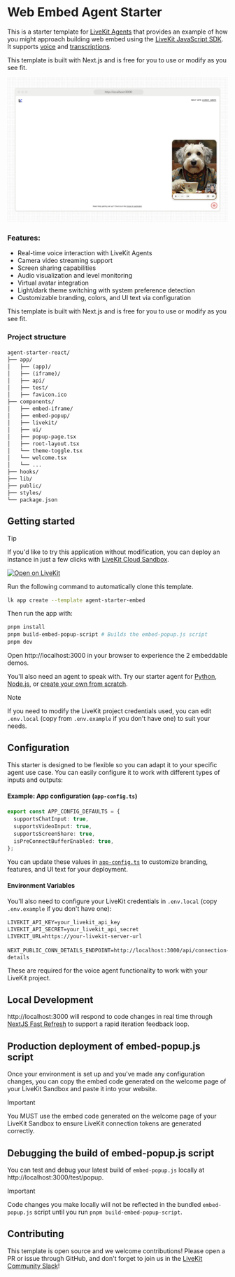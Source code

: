 # Web Embed Agent Starter

This is a starter template for [LiveKit Agents](https://docs.livekit.io/agents) that provides an example of how you might approach building web embed using the [LiveKit JavaScript SDK](https://github.com/livekit/client-sdk-js). It supports [voice](https://docs.livekit.io/agents/start/voice-ai) and [transcriptions](https://docs.livekit.io/agents/build/text/).

This template is built with Next.js and is free for you to use or modify as you see fit.

<picture>
  <source srcset="./.github/assets/readme-hero-dark.webp" media="(prefers-color-scheme: dark)">
  <source srcset="./.github/assets/readme-hero-light.webp" media="(prefers-color-scheme: light)">
  <img src="./.github/assets/readme-hero-light.webp" alt="App screenshot">
</picture>

### Features:

- Real-time voice interaction with LiveKit Agents
- Camera video streaming support
- Screen sharing capabilities
- Audio visualization and level monitoring
- Virtual avatar integration
- Light/dark theme switching with system preference detection
- Customizable branding, colors, and UI text via configuration

This template is built with Next.js and is free for you to use or modify as you see fit.

### Project structure

```
agent-starter-react/
├── app/
│   ├── (app)/
│   ├── (iframe)/
│   ├── api/
│   ├── test/
│   ├── favicon.ico
├── components/
│   ├── embed-iframe/
│   ├── embed-popup/
│   ├── livekit/
│   ├── ui/
│   ├── popup-page.tsx
│   ├── root-layout.tsx
│   └── theme-toggle.tsx
│   └── welcome.tsx
│   └── ...
├── hooks/
├── lib/
├── public/
├── styles/
└── package.json
```

## Getting started

> [!TIP]
> If you'd like to try this application without modification, you can deploy an instance in just a few clicks with [LiveKit Cloud Sandbox](https://cloud.livekit.io/projects/p_/sandbox/templates/agent-starter-embed).

[![Open on LiveKit](https://img.shields.io/badge/Open%20on%20LiveKit%20Cloud-002CF2?style=for-the-badge&logo=external-link)](https://cloud.livekit.io/projects/p_/sandbox/templates/agent-starter-embed)

Run the following command to automatically clone this template.

```bash
lk app create --template agent-starter-embed
```

Then run the app with:

```bash
pnpm install
pnpm build-embed-popup-script # Builds the embed-popup.js script
pnpm dev
```

Open http://localhost:3000 in your browser to experience the 2 embeddable demos.

You'll also need an agent to speak with. Try our starter agent for [Python](https://github.com/livekit-examples/agent-starter-python), [Node.js](https://github.com/livekit-examples/agent-starter-node), or [create your own from scratch](https://docs.livekit.io/agents/start/voice-ai/).

> [!NOTE]
> If you need to modify the LiveKit project credentials used, you can edit `.env.local` (copy from `.env.example` if you don't have one) to suit your needs.

## Configuration

This starter is designed to be flexible so you can adapt it to your specific agent use case. You can easily configure it to work with different types of inputs and outputs:

#### Example: App configuration (`app-config.ts`)

```ts
export const APP_CONFIG_DEFAULTS = {
  supportsChatInput: true,
  supportsVideoInput: true,
  supportsScreenShare: true,
  isPreConnectBufferEnabled: true,
};
```

You can update these values in [`app-config.ts`](./app-config.ts) to customize branding, features, and UI text for your deployment.

#### Environment Variables

You'll also need to configure your LiveKit credentials in `.env.local` (copy `.env.example` if you don't have one):

```env
LIVEKIT_API_KEY=your_livekit_api_key
LIVEKIT_API_SECRET=your_livekit_api_secret
LIVEKIT_URL=https://your-livekit-server-url

NEXT_PUBLIC_CONN_DETAILS_ENDPOINT=http://localhost:3000/api/connection-details
```

These are required for the voice agent functionality to work with your LiveKit project.

## Local Development

http://localhost:3000 will respond to code changes in real time through [NextJS Fast Refresh](https://nextjs.org/docs/architecture/fast-refresh) to support a rapid iteration feedback loop.

## Production deployment of embed-popup.js script

Once your environment is set up and you've made any configuration changes, you can copy the embed code generated on the welcome page of your LiveKit Sandbox and paste it into your website.

> [!IMPORTANT]
> You MUST use the embed code generated on the welcome page of your LiveKit Sandbox to ensure LiveKit connection tokens are generated correctly.

## Debugging the build of embed-popup.js script

You can test and debug your latest build of `embed-popup.js` locally at http://localhost:3000/test/popup.

> [!IMPORTANT]
> Code changes you make locally will not be reflected in the bundled `embed-popup.js` script until you run `pnpm build-embed-popup-script`.

## Contributing

This template is open source and we welcome contributions! Please open a PR or issue through GitHub, and don't forget to join us in the [LiveKit Community Slack](https://livekit.io/join-slack)!
